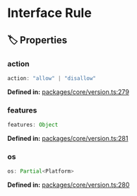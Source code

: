 # Interface Rule

## 🏷️ Properties

### action

```ts
action: "allow" | "disallow"
```
<p style="font-size: 14px; color: var(--vp-c-text-2)">
<strong>Defined in:</strong> <a href="https://github.com/voxelum/minecraft-launcher-core-node/blob/master/packages/core/version.ts#L279" target="_blank" rel="noreferrer">packages/core/version.ts:279</a>
</p>


### features <Badge type="info" text="optional" />

```ts
features: Object
```
<p style="font-size: 14px; color: var(--vp-c-text-2)">
<strong>Defined in:</strong> <a href="https://github.com/voxelum/minecraft-launcher-core-node/blob/master/packages/core/version.ts#L281" target="_blank" rel="noreferrer">packages/core/version.ts:281</a>
</p>


### os <Badge type="info" text="optional" />

```ts
os: Partial<Platform>
```
<p style="font-size: 14px; color: var(--vp-c-text-2)">
<strong>Defined in:</strong> <a href="https://github.com/voxelum/minecraft-launcher-core-node/blob/master/packages/core/version.ts#L280" target="_blank" rel="noreferrer">packages/core/version.ts:280</a>
</p>


